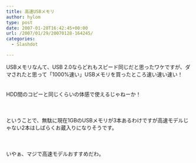 ```yaml
---
title: 高速USBメモリ
author: hylom
type: post
date: 2007-01-28T16:42:45+00:00
url: /2007/01/29/20070128-164245/
categories:
  - Slashdot

---
```

USBメモリなんて、USB 2.0ならどれもスピード同じだと思ったワケですが、ダマされたと思って「1000%速い」USBメモリを買ったところ速い速い速い！  
</br>   
HDD間のコピーと同じくらいの体感で使えるじゃねーか！</br>  
</br>   
ということで、無駄に現在1GBのUSBメモリが3本あるわけですが高速モデルじゃない2本はしばらくお蔵入りになりそうです。</br>  
</br>   
いやぁ、マジで高速モデルおすすめだわ。</br>
